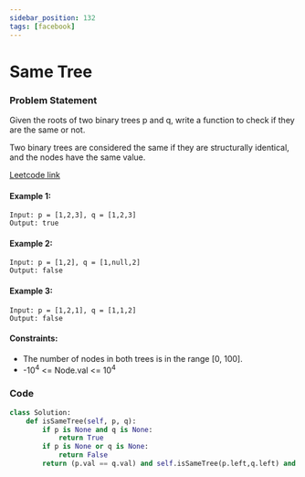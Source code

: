 ```yaml
---
sidebar_position: 132
tags: [facebook]
---
```


# Same Tree

### Problem Statement

Given the roots of two binary trees p and q, write a function to check if they are the same or not.

Two binary trees are considered the same if they are structurally identical, and the nodes have the same value.

[Leetcode link](https://leetcode.com/problems/same-tree)

#### Example 1:

```
Input: p = [1,2,3], q = [1,2,3]
Output: true
```

#### Example 2:

```
Input: p = [1,2], q = [1,null,2]
Output: false
```

#### Example 3:

```
Input: p = [1,2,1], q = [1,1,2]
Output: false
```

#### Constraints:

- The number of nodes in both trees is in the range [0, 100].
- -10<sup>4</sup> <= Node.val <= 10<sup>4</sup>

### Code

```python title="Python Code"
class Solution:
    def isSameTree(self, p, q):
        if p is None and q is None:
            return True
        if p is None or q is None:
            return False
        return (p.val == q.val) and self.isSameTree(p.left,q.left) and self.isSameTree(p.right,q.right)

```
